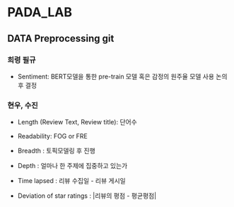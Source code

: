 # PADA_LAB

## DATA Preprocessing git

### 희령 필규
- Sentiment: BERT모델을 통한 pre-train 모델 혹은 감정의 원주율 모델 사용 논의 후 결정
### 현우, 수진

- Length (Review Text, Review title): 단어수

- Readability: FOG or FRE

- Breadth : 토픽모델링 후 진행

- Depth : 얼마나 한 주제에 집중하고 있는가

- Time lapsed : 리뷰 수집일 - 리뷰 게시일

- Deviation of star ratings : |리뷰의 평점 - 평균평점|
